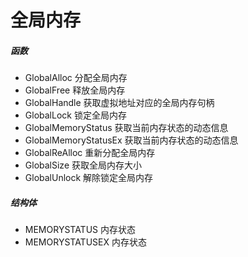 # 全局内存

##### 函数
- GlobalAlloc 分配全局内存
- GlobalFree 释放全局内存
- GlobalHandle 获取虚拟地址对应的全局内存句柄
- GlobalLock 锁定全局内存
- GlobalMemoryStatus 获取当前内存状态的动态信息
- GlobalMemoryStatusEx 获取当前内存状态的动态信息
- GlobalReAlloc 重新分配全局内存
- GlobalSize 获取全局内存大小
- GlobalUnlock 解除锁定全局内存

##### 结构体
- MEMORYSTATUS 内存状态
- MEMORYSTATUSEX 内存状态